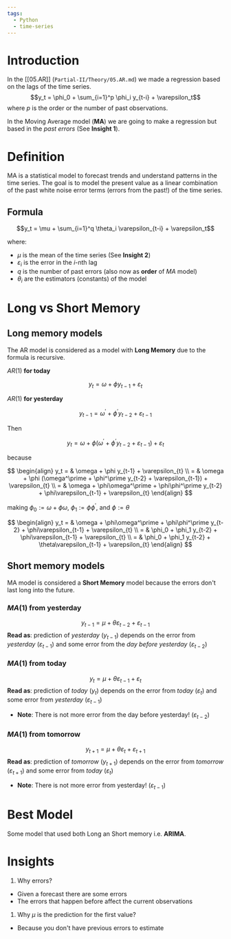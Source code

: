 ```yaml
---
tags:
  - Python
  - time-series
---
```

# Introduction
In the [[05.AR]] (`Partial-II/Theory/05.AR.md`) we made a regression based on the lags of the time series.
$$y_t = \phi_0 + \sum_{i=1}^p \phi_i y_{t-i} + \varepsilon_t$$
where $p$ is the order or the number of past observations.

In the Moving Average model (**MA**) we are going to make a regression but based in the *past errors* (See **Insight 1**).
# Definition
MA is a statistical model to forecast trends and understand patterns in the time series. The goal is to model the present value as a linear combination of the past white noise error terms (errors from the past!) of the time series. 
## Formula
$$y_t = \mu + \sum_{i=1}^q \theta_i \varepsilon_{t-i} + \varepsilon_t$$

where:
- $\mu$ is the mean of the time series (See **Insight 2**)
- $\varepsilon_i$ is the error in the $i$-nth lag
- $q$ is the number of past errors (also now as **order** of $MA$ model)
- $\theta_i$ are the estimators (constants) of the model

# Long vs Short Memory
## Long memory models
The AR model is considered as a model with **Long Memory** due to the formula is recursive.

$AR(1)$ **for today**

$$y_t = \omega + \phi y_{t-1} + \varepsilon_{t}$$

$AR(1)$ **for yesterday**

$$y_{t-1} = \omega^\prime + \phi^\prime y_{t-2} + \varepsilon_{t-1}$$

Then

$$y_t = \omega + \phi (\omega^\prime + \phi^\prime y_{t-2} + \varepsilon_{t-1}) + \varepsilon_{t}$$

because

$$
\begin{align}
y_t = & \omega + \phi y_{t-1} + \varepsilon_{t} \\
= & \omega + \phi (\omega^\prime + \phi^\prime y_{t-2} + \varepsilon_{t-1}) + \varepsilon_{t} \\
= & \omega + \phi\omega^\prime + \phi\phi^\prime y_{t-2} + \phi\varepsilon_{t-1} + \varepsilon_{t}
\end{align} 
$$

making $\phi_0 := \omega + \phi\omega$, $\phi_1 := \phi\phi^\prime$, and $\phi := \theta$

$$
\begin{align}
y_t = & \omega + \phi\omega^\prime + \phi\phi^\prime y_{t-2} + \phi\varepsilon_{t-1} + \varepsilon_{t} \\
= & \phi_0 + \phi_1 y_{t-2} + \phi\varepsilon_{t-1} + \varepsilon_{t} \\
= & \phi_0 + \phi_1 y_{t-2} + \theta\varepsilon_{t-1} + \varepsilon_{t}
\end{align} 
$$


## Short memory models
MA model is considered a **Short Memory** model because the errors don't last long into the future.
### $MA(1)$ from yesterday
$$y_{t-1} = \mu + \theta\varepsilon_{t-2} + \varepsilon_{t-1}$$
**Read as**: prediction of *yesterday* ($y_{t-1}$) depends on the error from *yesterday* ($\varepsilon_{t-1}$) and some error from the *day before yesterday* ($\varepsilon_{t-2}$)
### $MA(1)$ from today
$$y_{t} = \mu + \theta\varepsilon_{t-1} + \varepsilon_{t}$$
**Read as**: prediction of *today* ($y_{t}$) depends on the error from *today* ($\varepsilon_{t}$) and some error from *yesterday* ($\varepsilon_{t-1}$)

- **Note**: There is not more error from the day before yesterday! ($\varepsilon_{t-2}$)
### $MA(1)$ from tomorrow
$$y_{t + 1} = \mu + \theta\varepsilon_{t} + \varepsilon_{t + 1}$$
**Read as**: prediction of *tomorrow* ($y_{t+1}$) depends on the error from *tomorrow* ($\varepsilon_{t+1}$) and some error from *today* ($\varepsilon_{t}$)

- **Note**: There is not more error from yesterday! ($\varepsilon_{t-1}$)

# Best Model
Some model that used both Long an Short memory i.e. **ARIMA**.

# Insights
1. Why errors?
- Given a forecast there are some errors
- The errors that happen before affect the current observations

1. Why $\mu$ is the prediction for the first value?
- Because you don't have previous errors to estimate